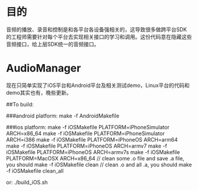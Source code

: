 # 目的
音频的播放、录音和控制是和各平台各设备强相关的，这导致很多做跨平台SDK的工程师需要针对每个平台去实现相关接口的学习和调用。这份代码意在隐藏这些音频接口，给上层SDK统一的音频接口。

# AudioManager
现在只简单实现了iOS平台和Android平台及相关测试demo，Linux平台的代码和demo其实也有，晚些更新。

##To build:

###android platform:
  make -f AndroidMakefile

###ios platform:
  make -f iOSMakefile PLATFORM=iPhoneSimulator ARCH=x86_64
  make -f iOSMakefile PLATFORM=iPhoneSimulator ARCH=i386
  make -f iOSMakefile PLATFORM=iPhoneOS ARCH=arm64
  make -f iOSMakefile PLATFORM=iPhoneOS ARCH=armv7
  make -f iOSMakefile PLATFORM=iPhoneOS ARCH=armv7s
  make -f iOSMakefile PLATFORM=MacOSX ARCH=x86_64
  // clean some .o file and save .a file, you should
  make -f iOSMakefile clean
  // clean .o and all .a, you should
  make -f iOSMakefile clean_all
  
  or:
  ./build_iOS.sh

